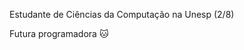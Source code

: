 Estudante de Ciências da Computação na Unesp (2/8)

Futura programadora 🐱

<!---
juliarmn/juliarmn is a ✨ special ✨ repository because its `README.md` (this file) appears on your GitHub profile.
You can click the Preview link to take a look at your changes.
--->
